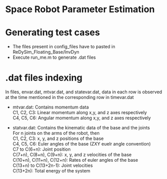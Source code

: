 # Space Robot Parameter Estimation

# Generating test cases
- The files present in config_files have to pasted in ReDySim_Floating_Base/InvDyn
- Execute run_me.m to generate .dat files

# .dat files indexing
In files, envar.dat, mtvar.dat, and statevar.dat, data in each row is observed at the time mentioned in the corresponding row in timevar.dat<br />
- mtvar.dat: Contains momentum data<br />
C1, C2, C3: Linear momentum along x,y, and z axes respectively<br />
C4, C5, C6: Angular momentum along x,y, and z axes respectively<br />

- statvar.dat: Contains the kinematic data of the base and the joints<br />
For n joints on the arms of the robot, then<br />
C1, C2, C3: x, y, and z positions of the base<br />
C4, C5, C6: Euler angles of the base (ZXY euelr angle convention)<br />
C7 to C(6+n): Joint position<br />
C(7+n), C(8+n), C(9+n): x, y, and z velocities of the base<br />
C(10+n), C(11+n), C(12+n): Rates of euler angles of the base<br />
C(13+n) to C(13+2n-1): Joint velocities<br />
C(13+2n): Total energy of the system
